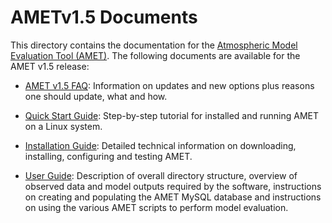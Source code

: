 AMETv1.5 Documents 
==================

This directory contains the documentation for the [Atmospheric Model Evaluation Tool (AMET)](http://www.epa.gov/cmaq/atmospheric-model-evaluation-tool).
The following documents are available for the AMET v1.5 release:

- [AMET v1.5 FAQ](AMET_FAQ.md): Information on updates and new options plus reasons one should update, what and how.

- [Quick Start Guide](AMET_QuickStart_Guide_v15.md): Step-by-step tutorial for installed and running AMET on a Linux system.

- [Installation Guide](AMET_Install_Guide_v15.md): Detailed technical information on downloading, installing, configuring and testing AMET.

- [User Guide](AMET_Users_Guide_v15.md): Description of overall directory structure, overview of observed data and model outputs required by the software, instructions on creating and populating the AMET MySQL database and instructions on using the various AMET scripts to perform model evaluation.

